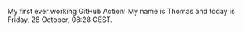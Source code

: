 My first ever working GitHub Action!
My name is Thomas and today is Friday, 28 October, 08:28 CEST. 
